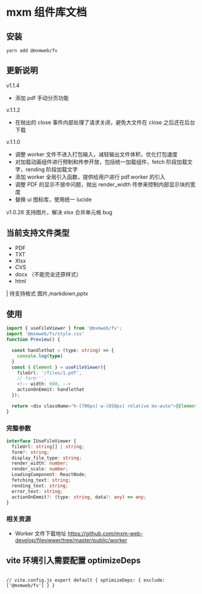# mxm 组件库文档

## 安装

```
yarn add @mxmweb/fv
```

## 更新说明

v1.1.4

- 添加 pdf 手动分页功能

v.1.1.2

- 在抛出的 close 事件内部处理了请求关闭，避免大文件在 close 之后还在后台下载

v.1.1.0

- 调整 worker 文件不进入打包输入，减轻输出文件体积，优化打包速度
- 对加载动画组件进行预制和传参开放，包括统一加载组件，fetch 阶段加载文字，rending 阶段加载文字
- 添加 worker 全局引入函数，提供给用户进行 pdf.worker 的引入
- 调整 PDF 的显示不居中问题，抛出 render_width 传参来控制内部显示块的宽度
- 替换 ui 图标库，使用统一 lucide

v1.0.28 支持图片，解决 xlsx 合并单元格 bug

## 当前支持文件类型

- PDF
- TXT
- Xlsx
- CVS
- docx （不能完全还原样式）
- html

| 待支持格式 图片,markdown,pptx

## 使用

```ts
import { useFileViewer } from '@mxmweb/fv';
import '@mxmweb/fv/style.css'
function Preview() {

  const handlethat = (type: string) => {
    console.log(type)
  }
  const { Element } = useFileViewer({
    fileUrl: '/files/1.pdf',
    // form:'',
    <!-- width: 680, -->
    actionOnEmmit: handlethat
  });

  return <div className="h-[700px] w-[850px] relative mx-auto">{Element}</div>;
}

```

### 完整参数

```ts
interface IUseFileViewer {
  fileUrl: string[] | string;
  form?: string;
  display_file_type: string;
  render_width: number;
  render_scale: number;
  LoadingComponent: ReactNode;
  fetching_text: string;
  rending_text: string;
  error_text: string;
  actionOnEmmit?: (type: string, data?: any) => any;
}
```

### 相关资源

- Worker 文件下载地址 https://github.com/mxm-web-develop/fileviewer/tree/master/public/worker

## vite 环境引入需要配置 optimizeDeps

```

// vite.config.js export default { optimizeDeps: { exclude: ['@mxmweb/fv'] } }

```

